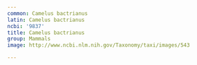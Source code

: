 ```yaml
---
common: Camelus bactrianus
latin: Camelus bactrianus
ncbi: '9837'
title: Camelus bactrianus
group: Mammals
image: http://www.ncbi.nlm.nih.gov/Taxonomy/taxi/images/543

---
```

